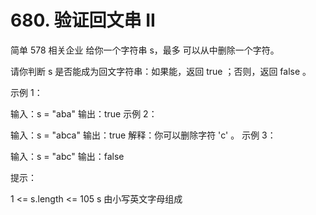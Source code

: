 # 680. 验证回文串 II
简单
578
相关企业
给你一个字符串 s，最多 可以从中删除一个字符。

请你判断 s 是否能成为回文字符串：如果能，返回 true ；否则，返回 false 。

 

示例 1：

输入：s = "aba"
输出：true
示例 2：

输入：s = "abca"
输出：true
解释：你可以删除字符 'c' 。
示例 3：

输入：s = "abc"
输出：false
 

提示：

1 <= s.length <= 105
s 由小写英文字母组成